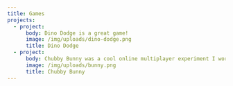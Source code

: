 ```yaml
---
title: Games
projects:
  - project:
      body: Dino Dodge is a great game!
      image: /img/uploads/dino-dodge.png
      title: Dino Dodge
  - project:
      body: Chubby Bunny was a cool online multiplayer experiment I worked on!
      image: /img/uploads/bunny.png
      title: Chubby Bunny
---
```


